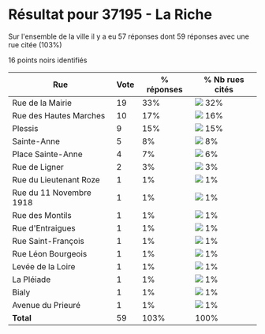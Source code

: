 # Résultat pour 37195 - La Riche

Sur l'ensemble de la ville il y a eu 57 réponses dont 59 réponses avec une rue citée (103%)

16 points noirs identifiés

| Rue | Vote | % réponses | % Nb rues cités|
|-----|------|------------|----------------|
| Rue de la Mairie | 19 | 33% | <img src="../../img/bar_32.gif" />&nbsp;32%|
| Rue des Hautes Marches | 10 | 17% | <img src="../../img/bar_16.gif" />&nbsp;16%|
| Plessis | 9 | 15% | <img src="../../img/bar_15.gif" />&nbsp;15%|
| Sainte-Anne | 5 | 8% | <img src="../../img/bar_8.gif" />&nbsp;8%|
| Place Sainte-Anne | 4 | 7% | <img src="../../img/bar_6.gif" />&nbsp;6%|
| Rue de Ligner | 2 | 3% | <img src="../../img/bar_3.gif" />&nbsp;3%|
| Rue du Lieutenant Roze | 1 | 1% | <img src="../../img/bar_1.gif" />&nbsp;1%|
| Rue du 11 Novembre 1918 | 1 | 1% | <img src="../../img/bar_1.gif" />&nbsp;1%|
| Rue des Montils | 1 | 1% | <img src="../../img/bar_1.gif" />&nbsp;1%|
| Rue d'Entraigues | 1 | 1% | <img src="../../img/bar_1.gif" />&nbsp;1%|
| Rue Saint-François | 1 | 1% | <img src="../../img/bar_1.gif" />&nbsp;1%|
| Rue Léon Bourgeois | 1 | 1% | <img src="../../img/bar_1.gif" />&nbsp;1%|
| Levée de la Loire | 1 | 1% | <img src="../../img/bar_1.gif" />&nbsp;1%|
| La Pléiade | 1 | 1% | <img src="../../img/bar_1.gif" />&nbsp;1%|
| Bialy | 1 | 1% | <img src="../../img/bar_1.gif" />&nbsp;1%|
| Avenue du Prieuré | 1 | 1% | <img src="../../img/bar_1.gif" />&nbsp;1%|
| **Total** | 59 | 103% | 100%|
